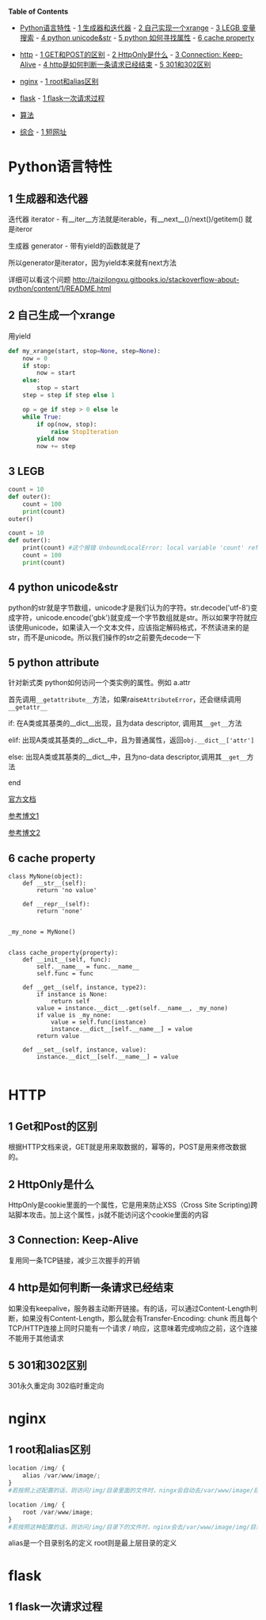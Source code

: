 <!-- markdown-toc start - Don't edit this section. Run M-x markdown-toc-generate-toc again -->
**Table of Contents**
- [Python语言特性](#python语言特性)
      - [1 生成器和迭代器](#1-生成器和迭代器)
      - [2 自己实现一个xrange](#2-自己生成一个xrange)
      - [3 LEGB 变量搜索](#3-legb)
      - [4 python unicode&str](#4-python-unicodestr)
      - [5 python 如何寻找属性](#5-python-attribute)
      - [6 cache property](#6-cache-property)

- [http](#http)
      - [1 GET和POST的区别](#1-get和post的区别)
      - [2 HttpOnly是什么](#2-httponly是什么)
      - [3 Connection: Keep-Alive](#3-connection-keep-alive)
      - [4 http是如何判断一条请求已经结束](#4-http是如何判断一条请求已经结束)
      - [5 301和302区别](#5-301和302区别)
      
- [nginx](#nginx)
      - [1 root和alias区别](#1-root和alias区别)
  
- [flask](#flask)
      - [1 flask一次请求过程](#1-flask一次请求过程)
      
- [算法](#算法)
- [综合](#综合)
      - [1 短网址](#1-短网址)
<!-- markdown-toc end -->









# Python语言特性
## 1 生成器和迭代器
迭代器 iterator - 有__iter__方法就是iterable，有__next__()/next()/getitem() 就是iteror

生成器 generator - 带有yield的函数就是了

所以generator是iterator，因为yield本来就有next方法

详细可以看这个问题 http://taizilongxu.gitbooks.io/stackoverflow-about-python/content/1/README.html

## 2 自己生成一个xrange
用yield
```python
def my_xrange(start, stop=None, step=None):
    now = 0
    if stop:
        now = start
    else:
        stop = start
    step = step if step else 1

    op = ge if step > 0 else le
    while True:
        if op(now, stop):
            raise StopIteration
        yield now
        now += step
```


## 3 LEGB
```python
count = 10
def outer():
    count = 100
    print(count)
outer()

count = 10
def outer():
    print(count) #这个报错 UnboundLocalError: local variable 'count' referenced before assignment
    count = 100
    print(count)
```
## 4 python unicode&str

python的str就是字节数组，unicode才是我们认为的字符。str.decode('utf-8')变成字符，unicode.encode('gbk')就变成一个字节数组就是str。所以如果字符就应该使用unicode，如果读入一个文本文件，应该指定解码格式，不然读进来的是str，而不是unicode。所以我们操作的str之前要先decode一下

## 5 python attribute 

针对新式类 python如何访问一个类实例的属性。例如 a.attr 

首先调用`__getattribute__`方法，如果raise`AttributeError`，还会继续调用`__getattr__`

if: 在A类或其基类的__dict__出现，且为data descriptor, 调用其`__get__`方法

elif: 出现A类或其基类的__dict__中，且为普通属性，返回`obj.__dict__['attr']`

else: 出现A类或其基类的__dict__中，且为no-data descriptor,调用其`__get__`方法

end

[官方文档](https://docs.python.org/3/howto/descriptor.html)

[参考博文1](http://www.cnblogs.com/xybaby/p/6270551.html)

[参考博文2](http://www.betterprogramming.com/object-attribute-lookup-in-python.html)

## 6 cache property
```
class MyNone(object):
    def __str__(self):
        return 'no value'

    def __repr__(self):
        return 'none'


_my_none = MyNone()


class cache_property(property):
    def __init__(self, func):
        self.__name__ = func.__name__
        self.func = func

    def __get__(self, instance, type2):
        if instance is None:
            return self
        value = instance.__dict__.get(self.__name__, _my_none)
        if value is _my_none:
            value = self.func(instance)
            instance.__dict__[self.__name__] = value
        return value

    def __set__(self, instance, value):
        instance.__dict__[self.__name__] = value
        
```

# HTTP
## 1 Get和Post的区别
根据HTTP文档来说，GET就是用来取数据的，幂等的，POST是用来修改数据的。

## 2 HttpOnly是什么
HttpOnly是cookie里面的一个属性，它是用来防止XSS（Cross Site Scripting)跨站脚本攻击。加上这个属性，js就不能访问这个cookie里面的内容

## 3 Connection: Keep-Alive
复用同一条TCP链接，减少三次握手的开销

## 4 http是如何判断一条请求已经结束
如果没有keepalive，服务器主动断开链接。有的话，可以通过Content-Length判断，如果没有Content-Length，那么就会有Transfer-Encoding: chunk 
而且每个TCP/HTTP连接上同时只能有一个请求 / 响应，这意味着完成响应之前，这个连接不能用于其他请求

## 5 301和302区别
301永久重定向 302临时重定向

# nginx
## 1 root和alias区别
```python
location /img/ {
    alias /var/www/image/;
}
#若按照上述配置的话，则访问/img/目录里面的文件时，ningx会自动去/var/www/image/目录找文件

location /img/ {
    root /var/www/image;
}
#若按照这种配置的话，则访问/img/目录下的文件时，nginx会去/var/www/image/img/目录下找文件。
```
alias是一个目录别名的定义
root则是最上层目录的定义

# flask
## 1 flask一次请求过程
